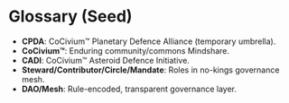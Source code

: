 # Glossary (Seed)
- **CPDA**: CoCivium™ Planetary Defence Alliance (temporary umbrella).
- **CoCivium™**: Enduring community/commons Mindshare.
- **CADI**: CoCivium™ Asteroid Defence Initiative.
- **Steward/Contributor/Circle/Mandate**: Roles in no-kings governance mesh.
- **DAO/Mesh**: Rule-encoded, transparent governance layer.
